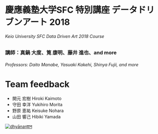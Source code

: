 # 慶應義塾大学SFC 特別講座 データドリブンアート 2018
###### Keio University SFC Data Driven Art 2018 Course
### 講師：真鍋 大度、筧 康明、藤井 進也、and more
###### Professors: Daito Manabe, Yasuaki Kakehi, Shinya Fujii, and more

Team feedback
=====
* 開元 宏樹 Hiroki Kaimoto
* 守田 幸洋 Yukihiro Morita
* 野原 恵祐 Keisuke Nohara
* 山田 響己 Hibiki Yamada

[![dhyānaध्यान](https://youtu.be/vi/8K_cPqQNin8)](https://www.youtube.com/watch?v=8K_cPqQNin8)
